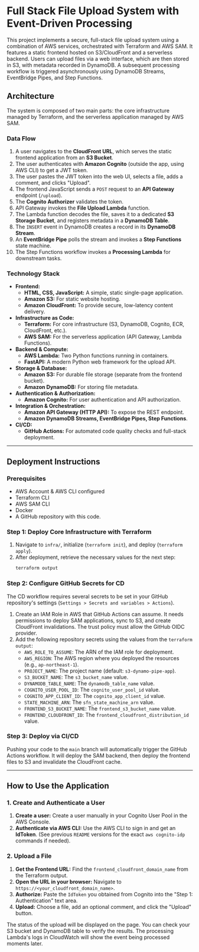 # Full Stack File Upload System with Event-Driven Processing

This project implements a secure, full-stack file upload system using a combination of AWS services, orchestrated with Terraform and AWS SAM. It features a static frontend hosted on S3/CloudFront and a serverless backend. Users can upload files via a web interface, which are then stored in S3, with metadata recorded in DynamoDB. A subsequent processing workflow is triggered asynchronously using DynamoDB Streams, EventBridge Pipes, and Step Functions.

## Architecture

The system is composed of two main parts: the core infrastructure managed by Terraform, and the serverless application managed by AWS SAM.

### Data Flow

1.  A user navigates to the **CloudFront URL**, which serves the static frontend application from an **S3 Bucket**.
2.  The user authenticates with **Amazon Cognito** (outside the app, using AWS CLI) to get a JWT token.
3.  The user pastes the JWT token into the web UI, selects a file, adds a comment, and clicks "Upload".
4.  The frontend JavaScript sends a `POST` request to an **API Gateway** endpoint (`/upload`).
5.  The **Cognito Authorizer** validates the token.
6.  API Gateway invokes the **File Upload Lambda** function.
7.  The Lambda function decodes the file, saves it to a dedicated **S3 Storage Bucket**, and registers metadata in a **DynamoDB Table**.
8.  The `INSERT` event in DynamoDB creates a record in its **DynamoDB Stream**.
9.  An **EventBridge Pipe** polls the stream and invokes a **Step Functions** state machine.
10. The Step Functions workflow invokes a **Processing Lambda** for downstream tasks.

### Technology Stack

*   **Frontend:**
    *   **HTML, CSS, JavaScript:** A simple, static single-page application.
    *   **Amazon S3:** For static website hosting.
    *   **Amazon CloudFront:** To provide secure, low-latency content delivery.
*   **Infrastructure as Code:**
    *   **Terraform:** For core infrastructure (S3, DynamoDB, Cognito, ECR, CloudFront, etc.).
    *   **AWS SAM:** For the serverless application (API Gateway, Lambda Functions).
*   **Backend & Compute:**
    *   **AWS Lambda:** Two Python functions running in containers.
    *   **FastAPI:** A modern Python web framework for the upload API.
*   **Storage & Database:**
    *   **Amazon S3:** For durable file storage (separate from the frontend bucket).
    *   **Amazon DynamoDB:** For storing file metadata.
*   **Authentication & Authorization:**
    *   **Amazon Cognito:** For user authentication and API authorization.
*   **Integration & Orchestration:**
    *   **Amazon API Gateway (HTTP API):** To expose the REST endpoint.
    *   **Amazon DynamoDB Streams, EventBridge Pipes, Step Functions**.
*   **CI/CD:**
    *   **GitHub Actions:** For automated code quality checks and full-stack deployment.

---

## Deployment Instructions

### Prerequisites

*   AWS Account & AWS CLI configured
*   Terraform CLI
*   AWS SAM CLI
*   Docker
*   A GitHub repository with this code.

### Step 1: Deploy Core Infrastructure with Terraform

1.  Navigate to `infra/`, initialize (`terraform init`), and deploy (`terraform apply`).
2.  After deployment, retrieve the necessary values for the next step:
    ```sh
    terraform output
    ```

### Step 2: Configure GitHub Secrets for CD

The CD workflow requires several secrets to be set in your GitHub repository's settings (`Settings > Secrets and variables > Actions`).

1.  Create an IAM Role in AWS that GitHub Actions can assume. It needs permissions to deploy SAM applications, sync to S3, and create CloudFront invalidations. The trust policy must allow the GitHub OIDC provider.
2.  Add the following repository secrets using the values from the `terraform output`:
    *   `AWS_ROLE_TO_ASSUME`: The ARN of the IAM role for deployment.
    *   `AWS_REGION`: The AWS region where you deployed the resources (e.g., `ap-northeast-1`).
    *   `PROJECT_NAME`: The project name (default: `s3-dynamo-pipe-app`).
    *   `S3_BUCKET_NAME`: The `s3_bucket_name` value.
    *   `DYNAMODB_TABLE_NAME`: The `dynamodb_table_name` value.
    *   `COGNITO_USER_POOL_ID`: The `cognito_user_pool_id` value.
    *   `COGNITO_APP_CLIENT_ID`: The `cognito_app_client_id` value.
    *   `STATE_MACHINE_ARN`: The `sfn_state_machine_arn` value.
    *   `FRONTEND_S3_BUCKET_NAME`: The `frontend_s3_bucket_name` value.
    *   `FRONTEND_CLOUDFRONT_ID`: The `frontend_cloudfront_distribution_id` value.

### Step 3: Deploy via CI/CD

Pushing your code to the `main` branch will automatically trigger the GitHub Actions workflow. It will deploy the SAM backend, then deploy the frontend files to S3 and invalidate the CloudFront cache.

---

## How to Use the Application

### 1. Create and Authenticate a User

1.  **Create a user:** Create a user manually in your Cognito User Pool in the AWS Console.
2.  **Authenticate via AWS CLI:** Use the AWS CLI to sign in and get an **IdToken**. (See previous `README` versions for the exact `aws cognito-idp` commands if needed).

### 2. Upload a File

1.  **Get the Frontend URL:** Find the `frontend_cloudfront_domain_name` from the Terraform output.
2.  **Open the URL in your browser:** Navigate to `https://<your_cloudfront_domain_name>`.
3.  **Authorize:** Paste the `IdToken` you obtained from Cognito into the "Step 1: Authentication" text area.
4.  **Upload:** Choose a file, add an optional comment, and click the "Upload" button.

The status of the upload will be displayed on the page. You can check your S3 bucket and DynamoDB table to verify the results. The processing Lambda's logs in CloudWatch will show the event being processed moments later.